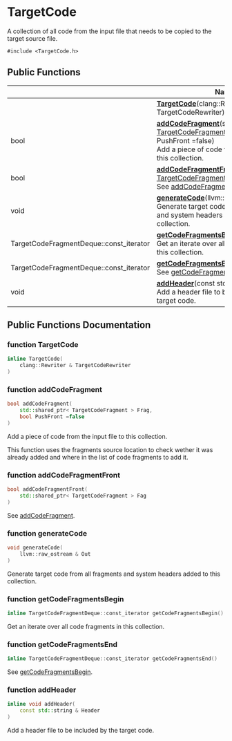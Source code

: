 # TargetCode



A collection of all code from the input file that needs to be copied to the target source file. 


`#include <TargetCode.h>`

## Public Functions

|                | Name           |
| -------------- | -------------- |
| | **[TargetCode](../Classes/classTargetCode.md#function-targetcode)**(clang::Rewriter & TargetCodeRewriter) |
| bool | **[addCodeFragment](../Classes/classTargetCode.md#function-addcodefragment)**(std::shared_ptr< [TargetCodeFragment](../Classes/classTargetCodeFragment.md) > Frag, bool PushFront =false)<br>Add a piece of code from the input file to this collection.  |
| bool | **[addCodeFragmentFront](../Classes/classTargetCode.md#function-addcodefragmentfront)**(std::shared_ptr< [TargetCodeFragment](../Classes/classTargetCodeFragment.md) > Fag)<br>See [addCodeFragment](../Classes/classTargetCode.md#function-addcodefragment).  |
| void | **[generateCode](../Classes/classTargetCode.md#function-generatecode)**(llvm::raw_ostream & Out)<br>Generate target code from all fragments and system headers added to this collection.  |
| TargetCodeFragmentDeque::const_iterator | **[getCodeFragmentsBegin](../Classes/classTargetCode.md#function-getcodefragmentsbegin)**()<br>Get an iterate over all code fragments in this collection.  |
| TargetCodeFragmentDeque::const_iterator | **[getCodeFragmentsEnd](../Classes/classTargetCode.md#function-getcodefragmentsend)**()<br>See [getCodeFragmentsBegin](../Classes/classTargetCode.md#function-getcodefragmentsbegin).  |
| void | **[addHeader](../Classes/classTargetCode.md#function-addheader)**(const std::string & Header)<br>Add a header file to be included by the target code.  |

## Public Functions Documentation

### function TargetCode

```cpp
inline TargetCode(
    clang::Rewriter & TargetCodeRewriter
)
```


### function addCodeFragment

```cpp
bool addCodeFragment(
    std::shared_ptr< TargetCodeFragment > Frag,
    bool PushFront =false
)
```

Add a piece of code from the input file to this collection. 

This function uses the fragments source location to check wether it was already added and where in the list of code fragments to add it. 


### function addCodeFragmentFront

```cpp
bool addCodeFragmentFront(
    std::shared_ptr< TargetCodeFragment > Fag
)
```

See [addCodeFragment](../Classes/classTargetCode.md#function-addcodefragment). 

### function generateCode

```cpp
void generateCode(
    llvm::raw_ostream & Out
)
```

Generate target code from all fragments and system headers added to this collection. 

### function getCodeFragmentsBegin

```cpp
inline TargetCodeFragmentDeque::const_iterator getCodeFragmentsBegin()
```

Get an iterate over all code fragments in this collection. 

### function getCodeFragmentsEnd

```cpp
inline TargetCodeFragmentDeque::const_iterator getCodeFragmentsEnd()
```

See [getCodeFragmentsBegin](../Classes/classTargetCode.md#function-getcodefragmentsbegin). 

### function addHeader

```cpp
inline void addHeader(
    const std::string & Header
)
```

Add a header file to be included by the target code. 

